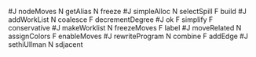 #J nodeMoves
N getAlias
N freeze
#J simpleAlloc
N selectSpill
F build
#J addWorkList
N coalesce
F decrementDegree
#J ok
F simplify
F conservative
#J makeWorklist
N freezeMoves
F label
#J moveRelated
N assignColors
F enableMoves
#J rewriteProgram
N combine
F addEdge
#J sethiUllman
N sdjacent
